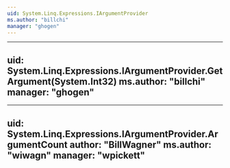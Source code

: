 ```yaml
---
uid: System.Linq.Expressions.IArgumentProvider
ms.author: "billchi"
manager: "ghogen"
---
```


---
uid: System.Linq.Expressions.IArgumentProvider.GetArgument(System.Int32)
ms.author: "billchi"
manager: "ghogen"
---

---
uid: System.Linq.Expressions.IArgumentProvider.ArgumentCount
author: "BillWagner"
ms.author: "wiwagn"
manager: "wpickett"
---
